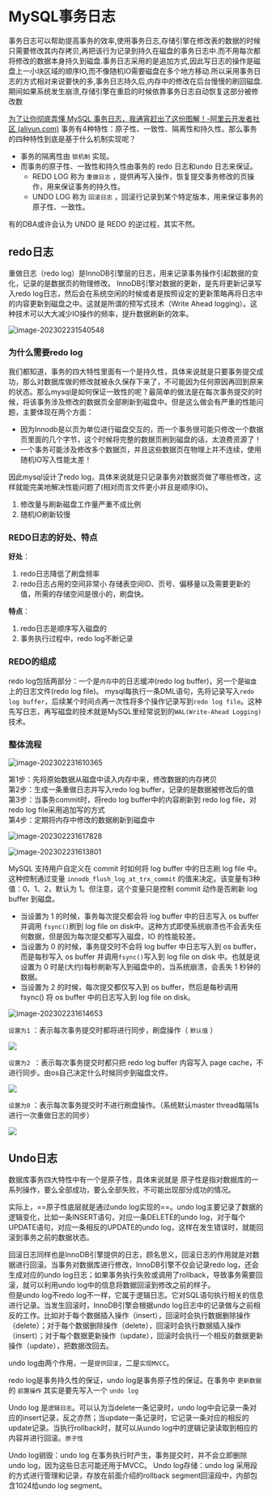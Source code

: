 # MySQL事务日志

事务日志可以帮助提高事务的效率,使用事务日志,存储引擎在修改表的数据的时候只需要修改其内存拷贝,再把该行为记录到持久在磁盘的事务日志中.而不用每次都将修改的数据本身持久到磁盘.事务日志采用的是追加方式,因此写日志的操作是磁盘上一小块区域的顺序IO,而不像随机IO需要磁盘在多个地方移动.所以采用事务日志的方式相对来说要快的多,事务日志持久后,内存中的修改在后台慢慢的刷回磁盘.期间如果系统发生崩溃,存储引擎在重启的时候依靠事务日志自动恢复这部分被修改数

[为了让你彻底弄懂 MySQL 事务日志，我通宵赶出了这份图解！-阿里云开发者社区 (aliyun.com)](https://developer.aliyun.com/article/764178#slide-9)
事务有4种特性：原子性、一致性、隔离性和持久性。那么事务的四种特性到底是基于什么机制实现呢？  
- 事务的隔离性由 `锁机制` 实现。  
- 而事务的原子性、一致性和持久性由事务的 redo 日志和undo 日志来保证。  
	- REDO LOG 称为 `重做日志` ，提供再写入操作，恢复提交事务修改的页操作，用来保证事务的持久性。  
	- UNDO LOG 称为 `回滚日志` ，回滚行记录到某个特定版本，用来保证事务的原子性、一致性。  

有的DBA或许会认为 UNDO 是 REDO 的逆过程，其实不然。

## redo日志

重做日志（redo log）是InnoDB引擎层的日志，用来记录事务操作引起数据的变化，记录的是数据页的物理修改。
InnoDB引擎对数据的更新，是先将更新记录写入redo log日志，然后会在系统空闲的时候或者是按照设定的更新策略再将日志中的内容更新到磁盘之中。这就是所谓的预写式技术（Write Ahead logging）。这种技术可以大大减少IO操作的频率，提升数据刷新的效率。

![image-202302231540548](https://raw.githubusercontent.com/Swiftie13st/Figurebed/main/img/202303041707365.png)

### 为什么需要redo log

我们都知道，事务的四大特性里面有一个是持久性，具体来说就是只要事务提交成功，那么对数据库做的修改就被永久保存下来了，不可能因为任何原因再回到原来的状态。那么mysql是如何保证一致性的呢？最简单的做法是在每次事务提交的时候，将该事务涉及修改的数据页全部刷新到磁盘中。但是这么做会有严重的性能问题，主要体现在两个方面：

-   因为Innodb是以页为单位进行磁盘交互的，而一个事务很可能只修改一个数据页里面的几个字节，这个时候将完整的数据页刷到磁盘的话，太浪费资源了！
-   一个事务可能涉及修改多个数据页，并且这些数据页在物理上并不连续，使用随机IO写入性能太差！

因此mysql设计了redo log，具体来说就是只记录事务对数据页做了哪些修改，这样就能完美地解决性能问题了(相对而言文件更小并且是顺序IO)。

1. 修改量与刷新磁盘工作量严重不成比例
2. 随机IO刷新较慢

### REDO日志的好处、特点

**好处**：

1. redo日志降低了刷盘频率
2. redo日志占用的空间非常小
存储表空间ID、页号、偏移量以及需要更新的值，所需的存储空间是很小的，刷盘快。

**特点**：

1. redo日志是顺序写入磁盘的
2. 事务执行过程中，redo log不断记录

### REDO的组成

redo log包括两部分：一个是`内存`中的日志缓冲(redo log buffer)，另一个是`磁盘`上的日志文件(redo log file)。
mysql每执行一条DML语句，先将记录写入`redo log buffer`，后续某个时间点再一次性将多个操作记录写到`redo log file`。这种先写日志，再写磁盘的技术就是MySQL里经常说到的`WAL(Write-Ahead Logging) `技术。

### 整体流程

![image-202302231610365](https://raw.githubusercontent.com/Swiftie13st/Figurebed/main/img/202303041707366.png)

第1步：先将原始数据从磁盘中读入内存中来，修改数据的内存拷贝  
第2步：生成一条重做日志并写入redo log buffer，记录的是数据被修改后的值  
第3步：当事务commit时，将redo log buffer中的内容刷新到 redo log file，对 redo log file采用追加写的方式  
第4步：定期将内存中修改的数据刷新到磁盘中

![image-202302231617828](https://raw.githubusercontent.com/Swiftie13st/Figurebed/main/img/202303041707367.png)

![image-202302231613801](https://raw.githubusercontent.com/Swiftie13st/Figurebed/main/img/202303041707368.png)

MySQL 支持用户自定义在 commit 时如何将 log buffer 中的日志刷 log file 中。这种控制通过变量 `innodb_flush_log_at_trx_commit` 的值来决定。该变量有3种值：0、1、2，默认为 1。但注意，这个变量只是控制 commit 动作是否刷新 log buffer 到磁盘。

-   当设置为 1 的时候，事务每次提交都会将 log buffer 中的日志写入 os buffer 并调用 `fsync()`刷到 log file on disk中。这种方式即使系统崩溃也不会丢失任何数据，但是因为每次提交都写入磁盘，IO 的性能较差。
-   当设置为 0 的时候，事务提交时不会将 log buffer 中日志写入到 os buffer，而是每秒写入 os buffer 并调用`fsync()`写入到 log file on disk 中。也就是说设置为 0 时是(大约)每秒刷新写入到磁盘中的，当系统崩溃，会丢失 1 秒钟的数据。
-   当设置为 2 的时候，每次提交都仅写入到 os buffer，然后是每秒调用 fsync() 将 os buffer 中的日志写入到 log file on disk。

![image-202302231614653](https://raw.githubusercontent.com/Swiftie13st/Figurebed/main/img/202303041707369.png)

`设置为1` ：表示每次事务提交时都将进行同步，刷盘操作（ `默认值` ）

![](https://raw.githubusercontent.com/Swiftie13st/Figurebed/main/img/202302231620592.png)

`设置为2 `：表示每次事务提交时都只把 redo log buffer 内容写入 page cache，不进行同步。由os自己决定什么时候同步到磁盘文件。

![](https://raw.githubusercontent.com/Swiftie13st/Figurebed/main/img/202302231620090.png)

`设置为0` ：表示每次事务提交时不进行刷盘操作。（系统默认master thread每隔1s进行一次重做日志的同步）  

![](https://raw.githubusercontent.com/Swiftie13st/Figurebed/main/img/202302231619954.png)

## Undo日志

数据库事务四大特性中有一个是原子性，具体来说就是 原子性是指对数据库的一系列操作，要么全部成功，要么全部失败，不可能出现部分成功的情况。

实际上，==原子性底层就是通过undo log实现的==。undo log主要记录了数据的逻辑变化，比如一条INSERT语句，对应一条DELETE的undo log，对于每个UPDATE语句，对应一条相反的UPDATE的undo log，这样在发生错误时，就能回滚到事务之前的数据状态。

回滚日志同样也是InnoDB引擎提供的日志，顾名思义，回滚日志的作用就是对数据进行回滚。当事务对数据库进行修改，InnoDB引擎不仅会记录redo log，还会生成对应的undo log日志；如果事务执行失败或调用了rollback，导致事务需要回滚，就可以利用undo log中的信息将数据回滚到修改之前的样子。  
但是undo log不redo log不一样，它属于逻辑日志。它对SQL语句执行相关的信息进行记录。当发生回滚时，InnoDB引擎会根据undo log日志中的记录做与之前相反的工作。比如对于每个数据插入操作（insert），回滚时会执行数据删除操作（delete）；对于每个数据删除操作（delete），回滚时会执行数据插入操作（insert）；对于每个数据更新操作（update），回滚时会执行一个相反的数据更新操作（update），把数据改回去。

undo log由两个作用，一是`提供回滚`，二是`实现MVCC`。

redo log是事务持久性的保证，undo log是事务原子性的保证。在事务中 `更新数据` 的 `前置操作` 其实是要先写入一个 `undo log`

Undo log 是`逻辑日志`。可以认为当delete一条记录时，undo log中会记录一条对应的insert记录，反之亦然；当update一条记录时，它记录一条对应的相反的update记录。当执行rollback时，就可以从undo log中的逻辑记录读取到相应的内容并进行回滚。`原子性`

Undo log销毁：undo log 在事务执行时产生，事务提交时，并不会立即删除undo log，因为这些日志可能还用于MVCC。
Undo log存储：undo log 采用段的方式进行管理和记录，存放在前面介绍的rollback segment回滚段中，内部包含1024给undo log segment。
